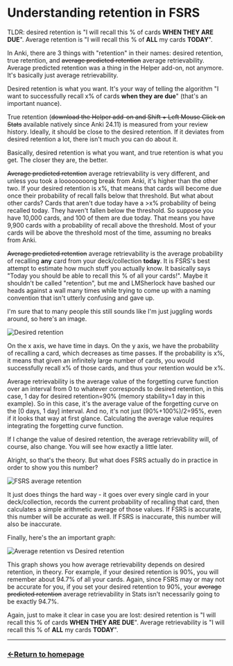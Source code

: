# Understanding retention in FSRS

TLDR: desired retention is "I will recall this % of cards **WHEN THEY ARE DUE**". Average retention is "I will recall this % of **ALL** my cards **TODAY**".

In Anki, there are 3 things with "retention" in their names: desired retention, true retention, and ~~average predicted retention~~ average retrievability. Average predicted retention was a thing in the Helper add-on, not anymore. It's basically just average retrievability.

Desired retention is what you want. It's your way of telling the algorithm "I want to successfully recall x% of cards **when they are due**" (that's an important nuance).

True retention (~~download the Helper add-on and Shift + Left Mouse Click on Stats~~ available natively since Anki 24.11) is measured from your review history. Ideally, it should be close to the desired retention. If it deviates from desired retention a lot, there isn't much you can do about it.

Basically, desired retention is what you want, and true retention is what you get. The closer they are, the better.

~~Average predicted retention~~ average retrievability is very different, and unless you took a loooooooong break from Anki, it's higher than the other two. If your desired retention is x%, that means that cards will become due once their probability of recall falls below that threshold. But what about other cards? Cards that aren't due today have a >x% probability of being recalled today. They haven't fallen below the threshold. So suppose you have 10,000 cards, and 100 of them are due today. That means you have 9,900 cards with a probability of recall above the threshold. Most of your cards will be above the threshold most of the time, assuming no breaks from Anki.

~~Average predicted retention~~ average retrievability is the average probability of recalling **any** card from your deck/collection **today**. It is FSRS's best attempt to estimate how much stuff you actually know. It basically says "Today you should be able to recall this % of all your cards!". Maybe it shouldn't be called "retention", but me and LMSherlock have bashed our heads against a wall many times while trying to come up with a naming convention that isn't utterly confusing and gave up.

I'm sure that to many people this still sounds like I'm just juggling words around, so here's an image.

![Desired retention](https://github.com/user-attachments/assets/44508803-458f-44b8-ae0d-c8525dc7148c)

On the x axis, we have time in days. On the y axis, we have the probability of recalling a card, which decreases as time passes. If the probability is x%, it means that given an infinitely large number of cards, you would successfully recall x% of those cards, and thus your retention would be x%.

Average retrievability is the average value of the forgetting curve function over an interval from 0 to whatever corresponds to desired retention, in this case, 1 day for desired retention=90% (memory stability=1 day in this example). So in this case, it's the average value of the forgetting curve on the [0 days, 1 day] interval. And no, it's not just (90%+100%)/2=95%, even if it looks that way at first glance. Calculating the average value requires integrating the forgetting curve function.

If I change the value of desired retention, the average retrievability will, of course, also change. You will see how exactly a little later.

Alright, so that's the theory. But what does FSRS actually do in practice in order to show you this number?

![FSRS average retention](https://github.com/user-attachments/assets/cf4f5cb0-d049-400e-97b4-dc5ba14b0df1)

It just does things the hard way - it goes over every single card in your deck/collection, records the current probability of recalling that card, then calculates a simple arithmetic average of those values. If FSRS is accurate, this number will be accurate as well. If FSRS is inaccurate, this number will also be inaccurate.

Finally, here's the an important graph:

![Average retention vs Desired retention](https://github.com/user-attachments/assets/63126764-0564-4f9e-90ed-a26a734e1193)

This graph shows you how average retrievability depends on desired retention, in theory. For example, if your desired retention is 90%, you will remember about 94.7% of all your cards. Again, since FSRS may or may not be accurate for you, if you set your desired retention to 90%, your ~~average predicted retention~~ average retrievability in Stats isn't necessarily going to be exactly 94.7%.

Again, just to make it clear in case you are lost: desired retention is "I will recall this % of cards **WHEN THEY ARE DUE**". Average retrievability is "I will recall this % of **ALL** my cards **TODAY**".


___
### [←Return to homepage](https://expertium.github.io/)

